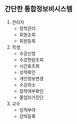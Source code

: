 <h2>간단한 통합정보비시스템</h2>
<ol>
  <li>관리자
    <ul>
      <li>장학관리</li>
      <li>회원조회</li>
      <li>회원등록</li>
    </ul>
  </li>
  <li>학생
    <ul>
      <li>수강신청</li>
      <li>수강편람조회</li>
      <li>시간표조회</li>
      <li>성적확인</li>
      <li>개인정보변경</li>
      <li>수강취소</li>
      <li>장학여부확인</li>
      <li>졸업자가진단</li>
    </ul>
  </li>
  <li>교수
    <ul>
      <li>성적부여</li>
      <li>강의등록</li>
    </ul>
  </li>
</ol>
